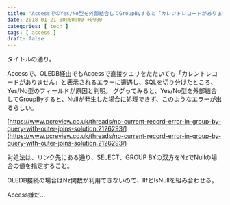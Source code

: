 ```yaml
---
title: "AccessでのYes/No型を外部結合してGroupByすると「カレントレコードがありません」"
date: 2018-01-21 00:00:00 +0900
categories: [ tech ]
tags: [ access ]
draft: false
---
```


タイトルの通り。

Accessで、OLEDB経由でもAccessで直接クエリをたたいても「カレントレコードがありません」と表示されるエラーに遭遇し、SQLを切り分けたところ、Yes/No型のフィールドが原因と判明。
ググってみると、Yes/No型を外部結合してGroupByすると、Nullが発生した場合に処理できず、このようなエラーが出るらしい。

[https://www.pcreview.co.uk/threads/no-current-record-error-in-group-by-query-with-outer-joins-solution.2126293/](https://www.pcreview.co.uk/threads/no-current-record-error-in-group-by-query-with-outer-joins-solution.2126293/)

対処法は、リンク先にある通り、SELECT、GROUP BYの双方をNzでNullの場合の値を指定すること。

OLEDB接続の場合はNz関数が利用できないので、IIfとIsNullを組み合わせる。

Access嫌だ...
